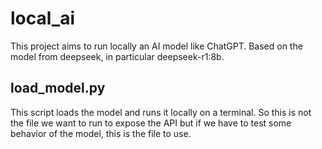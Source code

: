 # local_ai

This project aims to run locally an AI model like ChatGPT.
Based on the model from deepseek, in particular deepseek-r1:8b.

## load_model.py

This script loads the model and runs it locally on a terminal.
So this is not the file we want to run to expose the API but if we have to test some behavior of the model, this is the file to use.
